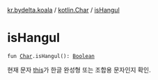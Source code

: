 [kr.bydelta.koala](../index.md) / [kotlin.Char](index.md) / [isHangul](./is-hangul.md)

# isHangul

`fun `[`Char`](https://kotlinlang.org/api/latest/jvm/stdlib/kotlin/-char/index.html)`.isHangul(): `[`Boolean`](https://kotlinlang.org/api/latest/jvm/stdlib/kotlin/-boolean/index.html)

현재 문자 [this](is-hangul/-this-.md)가 한글 완성형 또는 조합용 문자인지 확인.

